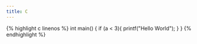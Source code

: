 ```yaml
---
title: C
---
```


{% highlight c linenos %}
int main() {
	if (a < 3){
		printf("Hello World");
	}
}
{% endhighlight %}
